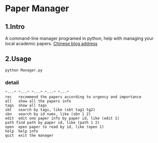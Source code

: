 # Paper Manager
##  1.Intro
A command-line manager programed in python, help with managing your local academic papers.
[Chinese blog address](http://www.jianshu.com/p/768db1472042)
## 2.Usage
 ```
 python Manager.py
 ```
### detail
```
^---^ ^---^ ^---^ ^---^ ^---^
rec   recommend the papers according to urgency and importance
all   show all the papers info
tags  show all tags
sbt   search by tags, like (sbt tag1 tg2)
sbn   search by id nums, like (sbn 1 2)
edit  edit one paper info by paper id, like (edit 1)
path find path by paper id, like (path 1 2)
open  open paper to read by id, like (open 1)
help  help info
quit  exit the manager
```